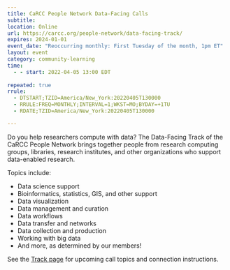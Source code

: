 ```yaml
---
title: CaRCC People Network Data-Facing Calls
subtitle:
location: Online
url: https://carcc.org/people-network/data-facing-track/
expires: 2024-01-01
event_date: "Reoccurring monthly: First Tuesday of the month, 1pm ET"
layout: event
category: community-learning
time:
  - - start: 2022-04-05 13:00 EDT
  
repeated: true
rrule:
  - DTSTART;TZID=America/New_York:20220405T130000
  - RRULE:FREQ=MONTHLY;INTERVAL=1;WKST=MO;BYDAY=+1TU
  - RDATE;TZID=America/New_York:20220405T130000

---
```


Do you help researchers compute with data?  The Data-Facing Track of the CaRCC People Network brings together people from research computing groups, libraries, research institutes, and other organizations who support data-enabled research.  

Topics include:

* Data science support
* Bioinformatics, statistics, GIS, and other support
* Data visualization
* Data management and curation
* Data workflows
* Data transfer and networks
* Data collection and production
* Working with big data
* And more, as determined by our members!

See the [Track page](https://carcc.org/people-network/data-facing-track/) for upcoming call topics and connection instructions.
